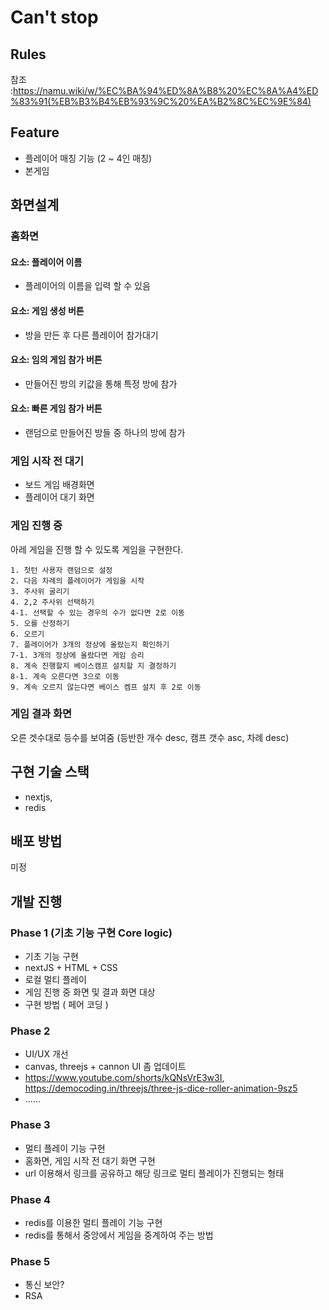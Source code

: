 # Can't stop

## Rules

참조 :https://namu.wiki/w/%EC%BA%94%ED%8A%B8%20%EC%8A%A4%ED%83%91(%EB%B3%B4%EB%93%9C%20%EA%B2%8C%EC%9E%84)

## Feature 

 - 플레이어 매칭 기능 (2 ~ 4인 매칭)
 - 본게임

## 화면설계

### 홈화면
#### 요소: 플레이어 이름
 - 플레이어의 이름을 입력 할 수 있음
#### 요소: 게임 생성 버튼
 - 방을 만든 후 다른 플레이어 참가대기
#### 요소: 임의 게임 참가 버튼
 - 만들어진 방의 키값을 통해 특정 방에 참가
#### 요소: 빠른 게임 참가 버튼
 - 랜덤으로 만들어진 방들 중 하나의 방에 참가

### 게임 시작 전 대기
 - 보드 게임 배경화면
 - 플레이어 대기 화면

### 게임 진행 중

아레 게임을 진행 할 수 있도록 게임을 구현한다.
```
1. 첫턴 사용자 랜덤으로 설정
2. 다음 차례의 플레이어가 게임을 시작
3. 주사위 굴리기
4. 2,2 주사위 선택하기
4-1. 선택할 수 있는 경우의 수가 없다면 2로 이동
5. 오를 산정하기
6. 오르기
7. 플레이어가 3개의 정상에 올랐는지 확인하기
7-1. 3개의 정상에 올랐다면 게임 승리
8. 계속 진행할지 베이스캠프 설치할 지 결정하기
8-1. 계속 오른다면 3으로 이동
9. 계속 오르지 않는다면 베이스 켐프 설치 후 2로 이동
```

### 게임 결과 화면

오른 겟수대로 등수를 보여줌 (등반한 개수 desc, 캠프 갯수 asc, 차례 desc)

## 구현 기술 스택

- nextjs, 
- redis

## 배포 방법
 미정

## 개발 진행
### Phase 1 (기초 기능 구현 Core logic)
  - 기초 기능 구현
  - nextJS + HTML + CSS
  - 로컬 멀티 플레이
  - 게임 진행 중 화면 및 결과 화면 대상
  - 구현 방법 ( 페어 코딩 )

### Phase 2
  - UI/UX 개선
  - canvas, threejs + cannon UI 좀 업데이트
  - https://www.youtube.com/shorts/kQNsVrE3w3I, https://democoding.in/threejs/three-js-dice-roller-animation-9sz5
  - ...... 

### Phase 3
  - 멀티 플레이 기능 구현
  - 홈화면, 게임 시작 전 대기 화면 구현
  - url 이용해서 링크를 공유하고 해당 링크로 멀티 플레이가 진행되는 형태

### Phase 4
  - redis를 이용한 멀티 플레이 기능 구현
  - redis를 통해서 중앙에서 게임을 중계하여 주는 방법

### Phase 5
  - 통신 보안?
  - RSA
  
  
  